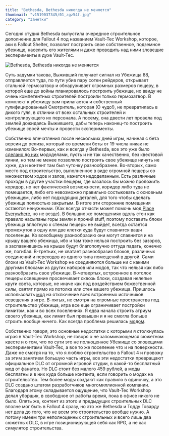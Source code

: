 ```yaml
---
title: "Bethesda, Bethesda никогда не меняется"
thumbnail: "v1519037345/01_zgz54f.jpg"
category: "Заметки"
---
```


Сегодня студия Bethesda выпустила очередное строительное дополнение для Fallout 4 под названием Vault-Tec Workshop, которое, аки в Fallout Shelter, позволит построить свое собственное, подземное убежище, населить его жителями и даже проводить над ними зловещие эксперименты в духе Vault-Tec.

![Bethesda, Bethesda никогда не меняется][image-1]

Суть задумки такова, Выживший получает сигнал из Убежища 88, отправляется туда, по пути убив пару сотен рейдеров, открывает стальной гермозатвор и обнаруживает огромных размеров пещеру, в которой еще до войны планировалось построить убежище, но ввиду не очень компетентных строителей построили только гермозатвор. В комплект к убежищу вам прилагается и собственный гулифицированный Смотритель, которая (О чудо!), не превратилась в дикого гуля, в отличии от всех остальных строителей и контролирующего их персонала. А посему, она двести лет провела под землей дожидаясь Выжившего, дабы теперь наконец-то построить убежище своей мечты и провести эксперименты.

Собственно впечатления после нескольких дней игры, начиная с бета версии до релиза, который со времени беты от 19 числа никак не изменился: Во-первых, как и всегда у Bethesda, все это уже было [сделано до них][1] мододелами, пусть и не так качественно, без квестовой линии, но тем не менее позволяло построить свое убежище ничуть не хуже, да и контент там был чуточку разнообразнее. Во-вторых, само место под строительство, выполненное в виде огромной пещеры со множеством ходов и залов, кажется недоделанным. Есть различные проходы в другие участки пещеры, где казалось бы можно проложить коридор, но нет фактической возможности, коридор либо туда не помещается, либо его невозможно правильно состыковать с основным убежищем, либо нет подходящих деталей, для того чтобы сделать убежище полностью закрытым. В итоге эти сторонние помещения остаются ненужными. (Как всегда отчасти может помочь мод [Place Everywhere][2], но не везде). В больших же помещениях вдоль стен как правило насыпаны горы земли и прочий stuff, поэтому поставить блоки убежища вплотную к стенам пещеры не выйдет, всегда остается промежуток в одну или две клетки куда будут спавнится ваши поселенцы. Ко всеобщему разнообразию они могут спавнится и на крышу вашего убежища, ибо и там тоже нельзя построить без зазоров, а заспавнившись на крыше будут благополучно оттуда падать, конечно же, погибая. В-третьих, не хватает разнообразия блоков, различных соединений и переходов из одного типа помещений в другой. Сами блоки из Vault-Tec Workshop не соединяются больше ни с какими другими блоками из других наборов или модов, так что нельзя как либо разнообразить свое убежище. В-четвертых, встроенное в потолок пещеры освещение просвечивает сквозь блоки, создавая нелепые круги света, которые, не иначе как под воздействием божественной силы, святят прямо из потолка или стен вашего убежища. Пришлось использовать [мод][3] на отключение всех встроенных источников освещения в игре. В-пятых, не смотря на огромные пространства под строительство убежища, игра все еще ограничивает постройки лимитом, как и во всех поселениях. Я едва начала строить атриум своего убежища, как лимит был превышен и я не смогла больше строить вообще ничего. Как всегда проблема решилась [модом][4].

Собственно говоря, это основные недостатки с которыми я столкнулась играя в Vault-Tec Workshop, не говоря о не запоминающемся сюжетном квесте и о том, что по сути это не полноценное Убежище со зловещими экспериментами Vault-Tec, а все то же поселение что и на поверхности. Даже не смотря на то, что я люблю строительство в Fallout 4 и провожу за этим занятием большую часть игры, все эти недостатки превращают официальное DLC от огромной игровой студии, в какой-то бесплатный мод от фанатов. Но DLC стоит без малого 459 рублей, а моды бесплатны и в них куда больше контента, если говорить о модах на строительство. Тем более моды создают как правило в одиночку, а это DLC создано штатом разработчиков многомиллионной компании. Благодаря этому складывается ощущение, что Vault-Tec Workshop делал уборщик, в свободное от работы время, пока в офисе никого не было. Опять же, контент из этого и предыдущих строительных DLC вполне мог быть в Fallout 4 сразу, но это же Bethesda и Тодду Говарду нет дела до того, что не всем это строительство вообще нужно. А потому имеем три неполноценных строительных и всего лишь два сюжетных DLC, в игре позиционирующей себя как RPG, а не как симулятор строительства.

[image-1]:  https://res.cloudinary.com/milkleaks/image/upload/v1519037345/01_zgz54f.jpg
[1]:    http://www.nexusmods.com/fallout4/mods/10603/?
[2]:    http://www.nexusmods.com/fallout4/mods/9424/?
[3]:    http://www.nexusmods.com/fallout4/mods/11076/?
[4]:    http://www.nexusmods.com/fallout4/mods/11076/?